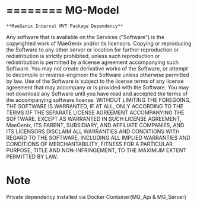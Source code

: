 ========
MG-Model
========

    **MaeGenix Internal MVT Package Dependency**

Any software that is available on the Services ("Software") is the copyrighted work of MaeGenix and/or its licensors.
Copying or reproducing the Software to any other server or location for further reproduction or redistribution is strictly prohibited,
unless such reproduction or redistribution is permitted by a license agreement accompanying such Software.
You may not create derivative works of the Software, or attempt to decompile or reverse-engineer the Software unless otherwise permitted by law.
Use of the Software is subject to the license terms of any license agreement that may accompany or is provided with the Software.
You may not download any Software until you have read and accepted the terms of the accompanying software license.
WITHOUT LIMITING THE FOREGOING, THE SOFTWARE IS WARRANTED, IF AT ALL, ONLY ACCORDING TO THE TERMS OF THE SEPARATE LICENSE AGREEMENT ACCOMPANYING THE SOFTWARE.
EXCEPT AS WARRANTED IN SUCH LICENSE AGREEMENT, MaeGenix, ITS PARENT, SUBSIDIARY, AND AFFILIATE COMPANIES,
AND ITS LICENSORS DISCLAIM ALL WARRANTIES AND CONDITIONS WITH REGARD TO THE SOFTWARE, INCLUDING ALL IMPLIED WARRANTIES AND CONDITIONS OF MERCHANTABILITY,
FITNESS FOR A PARTICULAR PURPOSE, TITLE AND NON-INFRINGEMENT, TO THE MAXIMUM EXTENT PERMITTED BY LAW.

# Note

Private dependency installed via Docker Container(MG_Api & MG_Server)

